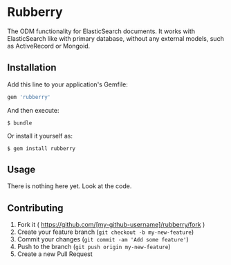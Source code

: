 # Rubberry

The ODM functionality for ElasticSearch documents. It works with ElasticSearch like with primary database, without any external models, such as ActiveRecord or Mongoid.

## Installation

Add this line to your application's Gemfile:

```ruby
gem 'rubberry'
```

And then execute:

```
$ bundle
```

Or install it yourself as:

```
$ gem install rubberry
```

## Usage

There is nothing here yet. Look at the code.

## Contributing

1. Fork it ( https://github.com/[my-github-username]/rubberry/fork )
2. Create your feature branch (`git checkout -b my-new-feature`)
3. Commit your changes (`git commit -am 'Add some feature'`)
4. Push to the branch (`git push origin my-new-feature`)
5. Create a new Pull Request
